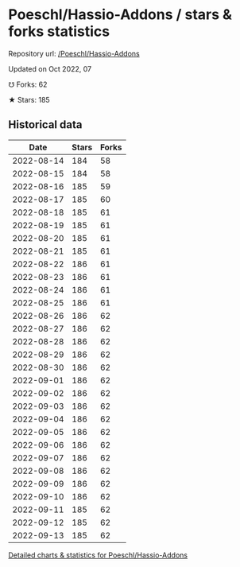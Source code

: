 # Poeschl/Hassio-Addons / stars & forks statistics

Repository url: [/Poeschl/Hassio-Addons](https://github.com/Poeschl/Hassio-Addons)

Updated on Oct 2022, 07

☋ Forks: 62

★ Stars: 185

## Historical data
| Date | Stars | Forks |
|------|-------|-------|
| 2022-08-14 | 184 | 58 | 
| 2022-08-15 | 184 | 58 | 
| 2022-08-16 | 185 | 59 | 
| 2022-08-17 | 185 | 60 | 
| 2022-08-18 | 185 | 61 | 
| 2022-08-19 | 185 | 61 | 
| 2022-08-20 | 185 | 61 | 
| 2022-08-21 | 185 | 61 | 
| 2022-08-22 | 186 | 61 | 
| 2022-08-23 | 186 | 61 | 
| 2022-08-24 | 186 | 61 | 
| 2022-08-25 | 186 | 61 | 
| 2022-08-26 | 186 | 62 | 
| 2022-08-27 | 186 | 62 | 
| 2022-08-28 | 186 | 62 | 
| 2022-08-29 | 186 | 62 | 
| 2022-08-30 | 186 | 62 | 
| 2022-09-01 | 186 | 62 | 
| 2022-09-02 | 186 | 62 | 
| 2022-09-03 | 186 | 62 | 
| 2022-09-04 | 186 | 62 | 
| 2022-09-05 | 186 | 62 | 
| 2022-09-06 | 186 | 62 | 
| 2022-09-07 | 186 | 62 | 
| 2022-09-08 | 186 | 62 | 
| 2022-09-09 | 186 | 62 | 
| 2022-09-10 | 186 | 62 | 
| 2022-09-11 | 185 | 62 | 
| 2022-09-12 | 185 | 62 | 
| 2022-09-13 | 185 | 62 | 


[Detailed charts & statistics for Poeschl/Hassio-Addons](https://reviewgithub.com/rep/Poeschl/Hassio-Addons)

